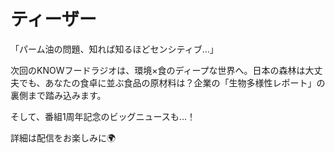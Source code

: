 # ティーザー

「パーム油の問題、知れば知るほどセンシティブ...」

次回のKNOWフードラジオは、環境×食のディープな世界へ。日本の森林は大丈夫でも、あなたの食卓に並ぶ食品の原材料は？企業の「生物多様性レポート」の裏側まで踏み込みます。

そして、番組1周年記念のビッグニュースも...！

詳細は配信をお楽しみに🌍